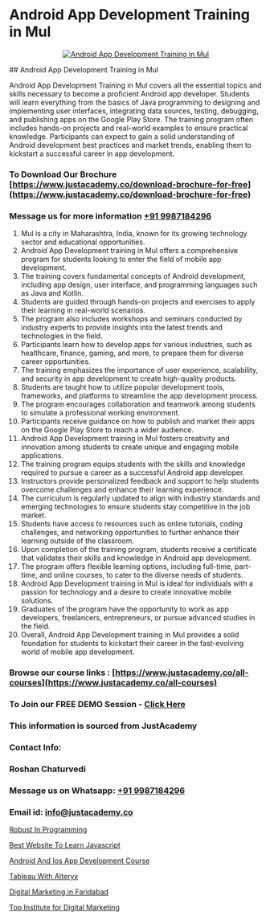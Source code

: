 # Android App Development Training in Mul

<p align="center">
  <a href="https://justacademy.co/course-detail/android-app-development">
    <img src="https://justacademy.co/storage2/course_image/1676635923_course_image.webp" alt="Android App Development Training in Mul">
  </a>
</p>
## Android App Development Training in Mul

Android App Development Training in Mul covers all the essential topics and skills necessary to become a proficient Android app developer. Students will learn everything from the basics of Java programming to designing and implementing user interfaces, integrating data sources, testing, debugging, and publishing apps on the Google Play Store. The training program often includes hands-on projects and real-world examples to ensure practical knowledge. Participants can expect to gain a solid understanding of Android development best practices and market trends, enabling them to kickstart a successful career in app development.
### To Download Our Brochure [https://www.justacademy.co/download-brochure-for-free](https://www.justacademy.co/download-brochure-for-free)
### Message us for more information [+91 9987184296](https://api.whatsapp.com/send?phone=919987184296)
1) Mul is a city in Maharashtra, India, known for its growing technology sector and educational opportunities.
2) Android App Development training in Mul offers a comprehensive program for students looking to enter the field of mobile app development.
3) The training covers fundamental concepts of Android development, including app design, user interface, and programming languages such as Java and Kotlin.
4) Students are guided through hands-on projects and exercises to apply their learning in real-world scenarios.
5) The program also includes workshops and seminars conducted by industry experts to provide insights into the latest trends and technologies in the field.
6) Participants learn how to develop apps for various industries, such as healthcare, finance, gaming, and more, to prepare them for diverse career opportunities.
7) The training emphasizes the importance of user experience, scalability, and security in app development to create high-quality products.
8) Students are taught how to utilize popular development tools, frameworks, and platforms to streamline the app development process.
9) The program encourages collaboration and teamwork among students to simulate a professional working environment.
10) Participants receive guidance on how to publish and market their apps on the Google Play Store to reach a wider audience.
11) Android App Development training in Mul fosters creativity and innovation among students to create unique and engaging mobile applications.
12) The training program equips students with the skills and knowledge required to pursue a career as a successful Android app developer.
13) Instructors provide personalized feedback and support to help students overcome challenges and enhance their learning experience.
14) The curriculum is regularly updated to align with industry standards and emerging technologies to ensure students stay competitive in the job market.
15) Students have access to resources such as online tutorials, coding challenges, and networking opportunities to further enhance their learning outside of the classroom.
16) Upon completion of the training program, students receive a certificate that validates their skills and knowledge in Android app development.
17) The program offers flexible learning options, including full-time, part-time, and online courses, to cater to the diverse needs of students.
18) Android App Development training in Mul is ideal for individuals with a passion for technology and a desire to create innovative mobile solutions.
19) Graduates of the program have the opportunity to work as app developers, freelancers, entrepreneurs, or pursue advanced studies in the field.
20) Overall, Android App Development training in Mul provides a solid foundation for students to kickstart their career in the fast-evolving world of mobile app development.

### Browse our course links : [https://www.justacademy.co/all-courses](https://www.justacademy.co/all-courses) 
### To Join our FREE DEMO Session - [Click Here](https://www.justacademy.co/register-for-course-demo)


### This information is sourced from JustAcademy
### Contact Info:
### Roshan Chaturvedi
### Message us on Whatsapp: [+91 9987184296](https://api.whatsapp.com/send?phone=919987184296)
### Email id: [info@justacademy.co](mailto:info@justacademy.co)
                
[Robust In Programming](https://www.linkedin.com/pulse/robust-programming-justacademy-chicago-hbskf?trackingId=QATYX%2FkK2KoYhPhVEWmgcw%3D%3D&lipi=urn%3Ali%3Apage%3Ad_flagship3_company_admin%3BPE%2BT5WipQcKTfk6GVPUI1w%3D%3D)

[Best Website To Learn Javascript](https://www.linkedin.com/pulse/best-website-learn-javascript-justacademy-chandigarh-y7n8c?trackingId=Da48PuOwjI0fnb9wDxEppg%3D%3D&lipi=urn%3Ali%3Apage%3Ad_flagship3_company_admin%3BGsnT7fdrREqkLqUmImc0GQ%3D%3D)

[Android And Ios App Development Course](https://medium.com/@shivamja27/android-and-ios-app-development-course-3f927cde0f97)

[Tableau With Alteryx](https://medium.com/@abhidnya.1068/tableau-with-alteryx-79983d8b2526)

[Digital Marketing in Faridabad](https://justacademyin.github.io/justacademy/digital-marketing-in-faridabad)

[Top Institute for Digital Marketing](https://justacademyin.github.io/justacademy/top-institute-for-digital-marketing)

